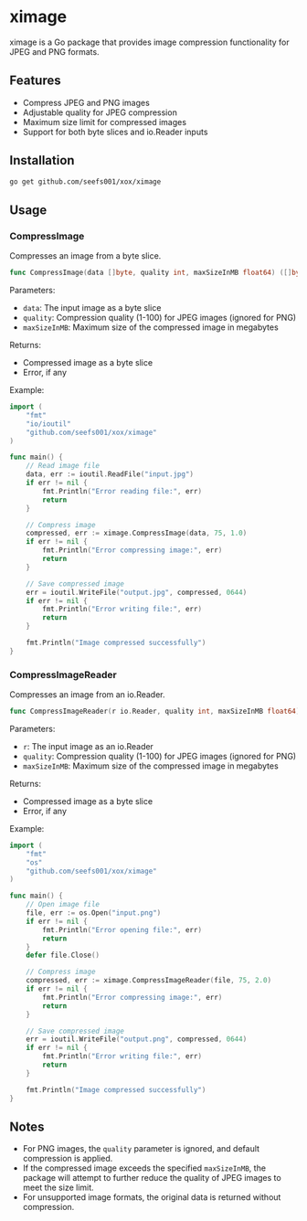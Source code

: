 # ximage

ximage is a Go package that provides image compression functionality for JPEG and PNG formats.

## Features

- Compress JPEG and PNG images
- Adjustable quality for JPEG compression
- Maximum size limit for compressed images
- Support for both byte slices and io.Reader inputs

## Installation

```bash
go get github.com/seefs001/xox/ximage
```

## Usage

### CompressImage

Compresses an image from a byte slice.

```go
func CompressImage(data []byte, quality int, maxSizeInMB float64) ([]byte, error)
```

Parameters:
- `data`: The input image as a byte slice
- `quality`: Compression quality (1-100) for JPEG images (ignored for PNG)
- `maxSizeInMB`: Maximum size of the compressed image in megabytes

Returns:
- Compressed image as a byte slice
- Error, if any

Example:

```go
import (
    "fmt"
    "io/ioutil"
    "github.com/seefs001/xox/ximage"
)

func main() {
    // Read image file
    data, err := ioutil.ReadFile("input.jpg")
    if err != nil {
        fmt.Println("Error reading file:", err)
        return
    }

    // Compress image
    compressed, err := ximage.CompressImage(data, 75, 1.0)
    if err != nil {
        fmt.Println("Error compressing image:", err)
        return
    }

    // Save compressed image
    err = ioutil.WriteFile("output.jpg", compressed, 0644)
    if err != nil {
        fmt.Println("Error writing file:", err)
        return
    }

    fmt.Println("Image compressed successfully")
}
```

### CompressImageReader

Compresses an image from an io.Reader.

```go
func CompressImageReader(r io.Reader, quality int, maxSizeInMB float64) ([]byte, error)
```

Parameters:
- `r`: The input image as an io.Reader
- `quality`: Compression quality (1-100) for JPEG images (ignored for PNG)
- `maxSizeInMB`: Maximum size of the compressed image in megabytes

Returns:
- Compressed image as a byte slice
- Error, if any

Example:

```go
import (
    "fmt"
    "os"
    "github.com/seefs001/xox/ximage"
)

func main() {
    // Open image file
    file, err := os.Open("input.png")
    if err != nil {
        fmt.Println("Error opening file:", err)
        return
    }
    defer file.Close()

    // Compress image
    compressed, err := ximage.CompressImageReader(file, 75, 2.0)
    if err != nil {
        fmt.Println("Error compressing image:", err)
        return
    }

    // Save compressed image
    err = ioutil.WriteFile("output.png", compressed, 0644)
    if err != nil {
        fmt.Println("Error writing file:", err)
        return
    }

    fmt.Println("Image compressed successfully")
}
```

## Notes

- For PNG images, the `quality` parameter is ignored, and default compression is applied.
- If the compressed image exceeds the specified `maxSizeInMB`, the package will attempt to further reduce the quality of JPEG images to meet the size limit.
- For unsupported image formats, the original data is returned without compression.
